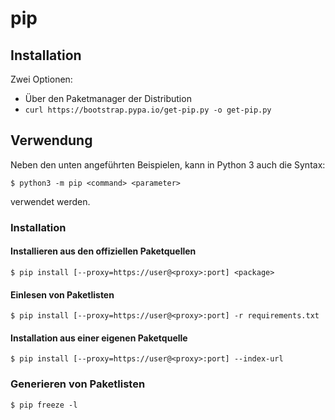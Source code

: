 # pip

## Installation
Zwei Optionen:
- Über den Paketmanager der Distribution
- ``curl https://bootstrap.pypa.io/get-pip.py -o get-pip.py``

## Verwendung
Neben den unten angeführten Beispielen, kann in Python 3 auch die Syntax:
```
$ python3 -m pip <command> <parameter>
```
verwendet werden.

### Installation
#### Installieren aus den offiziellen Paketquellen
```
$ pip install [--proxy=https://user@<proxy>:port] <package>
```

#### Einlesen von Paketlisten
```
$ pip install [--proxy=https://user@<proxy>:port] -r requirements.txt
```

#### Installation aus einer eigenen Paketquelle
```
$ pip install [--proxy=https://user@<proxy>:port] --index-url 
```

### Generieren von Paketlisten
```
$ pip freeze -l
```

